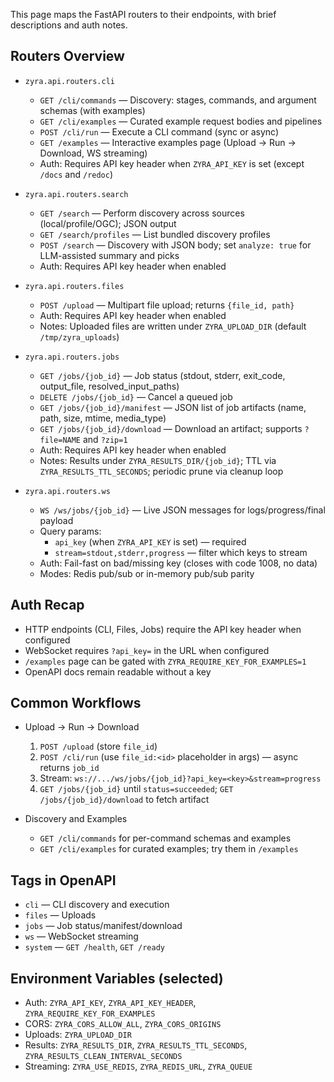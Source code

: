 This page maps the FastAPI routers to their endpoints, with brief descriptions and auth notes.

## Routers Overview

- `zyra.api.routers.cli`
  - `GET /cli/commands` — Discovery: stages, commands, and argument schemas (with examples)
  - `GET /cli/examples` — Curated example request bodies and pipelines
  - `POST /cli/run` — Execute a CLI command (sync or async)
  - `GET /examples` — Interactive examples page (Upload → Run → Download, WS streaming)
  - Auth: Requires API key header when `ZYRA_API_KEY` is set (except `/docs` and `/redoc`)

- `zyra.api.routers.search`
  - `GET /search` — Perform discovery across sources (local/profile/OGC); JSON output
  - `GET /search/profiles` — List bundled discovery profiles
  - `POST /search` — Discovery with JSON body; set `analyze: true` for LLM-assisted summary and picks
  - Auth: Requires API key header when enabled

- `zyra.api.routers.files`
  - `POST /upload` — Multipart file upload; returns `{file_id, path}`
  - Auth: Requires API key header when enabled
  - Notes: Uploaded files are written under `ZYRA_UPLOAD_DIR` (default `/tmp/zyra_uploads`)

- `zyra.api.routers.jobs`
  - `GET /jobs/{job_id}` — Job status (stdout, stderr, exit_code, output_file, resolved_input_paths)
  - `DELETE /jobs/{job_id}` — Cancel a queued job
  - `GET /jobs/{job_id}/manifest` — JSON list of job artifacts (name, path, size, mtime, media_type)
  - `GET /jobs/{job_id}/download` — Download an artifact; supports `?file=NAME` and `?zip=1`
  - Auth: Requires API key header when enabled
  - Notes: Results under `ZYRA_RESULTS_DIR/{job_id}`; TTL via `ZYRA_RESULTS_TTL_SECONDS`; periodic prune via cleanup loop

- `zyra.api.routers.ws`
  - `WS /ws/jobs/{job_id}` — Live JSON messages for logs/progress/final payload
  - Query params:
    - `api_key` (when `ZYRA_API_KEY` is set) — required
    - `stream=stdout,stderr,progress` — filter which keys to stream
  - Auth: Fail-fast on bad/missing key (closes with code 1008, no data)
  - Modes: Redis pub/sub or in-memory pub/sub parity

## Auth Recap

- HTTP endpoints (CLI, Files, Jobs) require the API key header when configured
- WebSocket requires `?api_key=` in the URL when configured
- `/examples` page can be gated with `ZYRA_REQUIRE_KEY_FOR_EXAMPLES=1`
- OpenAPI docs remain readable without a key

## Common Workflows

- Upload → Run → Download
  1. `POST /upload` (store `file_id`)
  2. `POST /cli/run` (use `file_id:<id>` placeholder in args) — async returns `job_id`
  3. Stream: `ws://.../ws/jobs/{job_id}?api_key=<key>&stream=progress`
  4. `GET /jobs/{job_id}` until `status=succeeded`; `GET /jobs/{job_id}/download` to fetch artifact

- Discovery and Examples
  - `GET /cli/commands` for per-command schemas and examples
  - `GET /cli/examples` for curated examples; try them in `/examples`

## Tags in OpenAPI

- `cli` — CLI discovery and execution
- `files` — Uploads
- `jobs` — Job status/manifest/download
- `ws` — WebSocket streaming
- `system` — `GET /health`, `GET /ready`

## Environment Variables (selected)

- Auth: `ZYRA_API_KEY`, `ZYRA_API_KEY_HEADER`, `ZYRA_REQUIRE_KEY_FOR_EXAMPLES`
- CORS: `ZYRA_CORS_ALLOW_ALL`, `ZYRA_CORS_ORIGINS`
- Uploads: `ZYRA_UPLOAD_DIR`
- Results: `ZYRA_RESULTS_DIR`, `ZYRA_RESULTS_TTL_SECONDS`, `ZYRA_RESULTS_CLEAN_INTERVAL_SECONDS`
- Streaming: `ZYRA_USE_REDIS`, `ZYRA_REDIS_URL`, `ZYRA_QUEUE`
